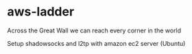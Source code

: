 # aws-ladder
Across the Great Wall we can reach every corner in the world

Setup shadowsocks and l2tp with amazon ec2 server (Ubuntu)
